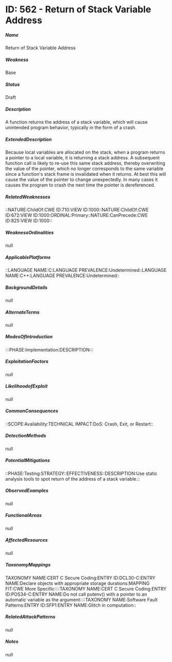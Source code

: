 # ID: 562 - Return of Stack Variable Address
<h5>Name</h5>Return of Stack Variable Address
<h5>Weakness</h5>Base
<h5>Status</h5>Draft
<h5>Description</h5>A function returns the address of a stack variable, which will cause unintended program behavior, typically in the form of a crash.
<h5>ExtendedDescription</h5>Because local variables are allocated on the stack, when a program returns a pointer to a local variable, it is returning a stack address. A subsequent function call is likely to re-use this same stack address, thereby overwriting the value of the pointer, which no longer corresponds to the same variable since a function's stack frame is invalidated when it returns. At best this will cause the value of the pointer to change unexpectedly. In many cases it causes the program to crash the next time the pointer is dereferenced.
<h5>RelatedWeaknesses</h5>::NATURE:ChildOf:CWE ID:710:VIEW ID:1000::NATURE:ChildOf:CWE ID:672:VIEW ID:1000:ORDINAL:Primary::NATURE:CanPrecede:CWE ID:825:VIEW ID:1000::
<h5>WeaknessOrdinalities</h5>null
<h5>ApplicablePlatforms</h5>::LANGUAGE NAME:C:LANGUAGE PREVALENCE:Undetermined::LANGUAGE NAME:C++:LANGUAGE PREVALENCE:Undetermined::
<h5>BackgroundDetails</h5>null
<h5>AlternateTerms</h5>null
<h5>ModesOfIntroduction</h5>:::PHASE:Implementation:DESCRIPTION:::
<h5>ExploitationFactors</h5>null
<h5>LikelihoodofExploit</h5>null
<h5>CommonConsequences</h5>::SCOPE:Availability:TECHNICAL IMPACT:DoS: Crash, Exit, or Restart::
<h5>DetectionMethods</h5>null
<h5>PotentialMitigations</h5>::PHASE:Testing:STRATEGY::EFFECTIVENESS::DESCRIPTION:Use static analysis tools to spot return of the address of a stack variable.::
<h5>ObservedExamples</h5>null
<h5>FunctionalAreas</h5>null
<h5>AffectedResources</h5>null
<h5>TaxonomyMappings</h5>TAXONOMY NAME:CERT C Secure Coding:ENTRY ID:DCL30-C:ENTRY NAME:Declare objects with appropriate storage durations:MAPPING FIT:CWE More Specific::::TAXONOMY NAME:CERT C Secure Coding:ENTRY ID:POS34-C:ENTRY NAME:Do not call putenv() with a pointer to an automatic variable as the argument::::TAXONOMY NAME:Software Fault Patterns:ENTRY ID:SFP1:ENTRY NAME:Glitch in computation::
<h5>RelatedAttackPatterns</h5>null
<h5>Notes</h5>null

